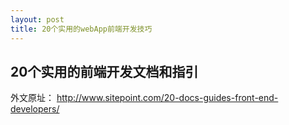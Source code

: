 ```yaml
---
layout: post
title: 20个实用的webApp前端开发技巧
---
```


## 20个实用的前端开发文档和指引

外文原址： http://www.sitepoint.com/20-docs-guides-front-end-developers/


